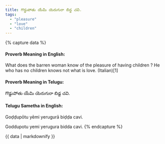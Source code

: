 ```yaml
---
title: గొడ్డుపోతు యేమి యెరుగురా బిడ్డ చవి.
tags:
  - "pleasure"
  - "love"
  - "children"
---
```


{% capture data %}
#### Proverb Meaning in English:
What does the barren woman know of the pleasure of having children ?
He who has no children knows not what is love. (Italian)[1]

#### Proverb Meaning in Telugu:
గొడ్డుపోతు యేమి యెరుగురా బిడ్డ చవి.

#### Telugu Sametha in English:
Goḍḍupōtu yēmi yerugurā biḍḍa cavi.

Goddupotu yemi yerugura bidda cavi.
{% endcapture %}

{{ data | markdownify }}

